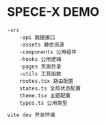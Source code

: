 # SPECE-X DEMO

```text
-src
    -api 数据接口
    -assets 静态资源
    -components 公用组件
    -hooks 公用逻辑
    -pages 页面目录
    -utils 工具函数
    routes.tsx 路由配置
    states.ts 全局状态配置
    theme.tsx 主题配置
    types.ts 公用类型
```

```node.js
vite dev 开发环境
```